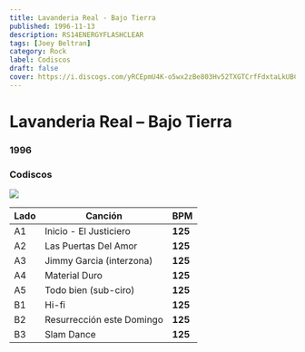 ```yaml
---
title: Lavanderia Real - Bajo Tierra
published: 1996-11-13
description: RS14ENERGYFLASHCLEAR
tags: [Joey Beltran]
category: Rock
label: Codiscos
draft: false
cover: https://i.discogs.com/yRCEpmU4K-o5wx2zBe803Hv52TXGTCrfFdxtaLkUBC4/rs:fit/g:sm/q:90/h:600/w:600/czM6Ly9kaXNjb2dz/LWRhdGFiYXNlLWlt/YWdlcy9SLTI3MTA3/MDc2LTE2ODQzMzU4/NDktMTc5Ni5qcGVn.jpeg
---
```


# Lavanderia Real – Bajo Tierra

### **1996**

### Codiscos

![](https://i.discogs.com/yRCEpmU4K-o5wx2zBe803Hv52TXGTCrfFdxtaLkUBC4/rs:fit/g:sm/q:90/h:600/w:600/czM6Ly9kaXNjb2dz/LWRhdGFiYXNlLWlt/YWdlcy9SLTI3MTA3/MDc2LTE2ODQzMzU4/NDktMTc5Ni5qcGVn.jpeg)

| Lado | Canción      | BPM     |
| ---- | ------------ | ------- |
| A1   | Inicio - El Justiciero| **125** |
| A2   |	Las Puertas Del Amor| **125** |
| A3   | 	Jimmy Garcia (interzona)| **125** |
| A4   | Material Duro | **125** |
| A5   | 		Todo bien (sub-ciro) | **125** |
| B1   | 	Hi-fi| **125** |
|B2    | 	Resurrección este Domingo| **125** |
|B3    | 	Slam Dance| **125** |

